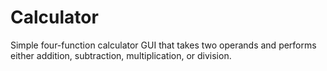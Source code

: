 # Calculator
Simple four-function calculator GUI that takes two operands and performs either addition, subtraction, multiplication, or division.

